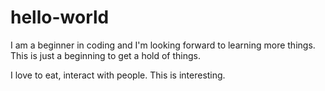 # hello-world
I am a beginner in coding and I'm looking forward to learning more things. This is just a beginning to get a hold of things.

I love to eat, interact with people.
This is interesting.
